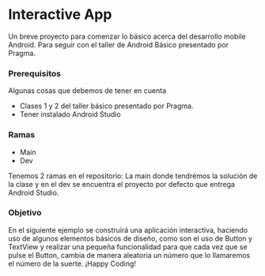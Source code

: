 # Interactive App

Un breve proyecto para comenzar lo básico acerca del desarrollo mobile Android. Para seguir con el taller de Android Básico presentado por Pragma.

### Prerequisitos

Algunas cosas que debemos de tener en cuenta 

* Clases 1 y 2 del taller básico presentado por Pragma. 
* Tener instalado Android Studio

### Ramas

* Main
* Dev

Tenemos 2 ramas en el repositorio: La main donde tendrémos la solución de la clase y en el dev se encuentra el proyecto por defecto que entrega Android Studio.


### Objetivo

En el siguiente ejemplo se construirá una aplicación interactiva, haciendo uso de algunos elementos básicos de diseño, como son el uso de Button y TextView y realizar una pequeña funcionalidad para que cada vez que se pulse el Button, cambia de manera aleatoria un número que lo llamaremos el número de la suerte.
¡Happy Coding!